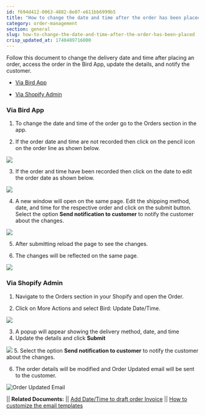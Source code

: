 ```yaml
---
id: f694d412-0063-4882-8e07-e611bb6999b5
title: "How to change the date and time after the order has been placed?"
category: order-management
section: general
slug: how-to-change-the-date-and-time-after-the-order-has-been-placed
crisp_updated_at: 1740489716000
---
```


Follow this document to change the delivery date and time after placing an order, access the order in the Bird App, update the details, and notify the customer.

* [Via Bird App](#3-via-bird-app)

* [Via Shopify Admin](#3-via-shopify-admin)

### Via Bird App

1. To change the date and time of the order go to the Orders section in the app.

2. If the order date and time are not recorded then click on the pencil icon on the order line as shown below.

![](https://storage.crisp.chat/users/helpdesk/website/ca826b447482b000/screenshot-2025-01-14-165351_12panyb.png)

3. If the order and time have been recorded then click on the date to edit the order date as shown below.

![](https://storage.crisp.chat/users/helpdesk/website/ca826b447482b000/screenshot-2024-12-16-130158_144zn3n.png)

4. A new window will open on the same page. Edit the shipping method, date, and time for the respective order and click on the submit button. Select the option **Send notification to customer** to notify the customer about the changes.

![](https://storage.crisp.chat/users/helpdesk/website/ca826b447482b000/edit-date-and-time_34h7z2.png)

5. After submitting reload the page to see the changes.

6. The changes will be reflected on the same page.

![](https://storage.crisp.chat/users/helpdesk/website/ca826b447482b000/screenshot-2024-12-16-130620_mi6szm.png)

### Via Shopify Admin

1. Navigate to the Orders section in your Shopify and open the Order.

2. Click on More Actions and select Bird: Update Date/Time.

![](https://storage.crisp.chat/users/helpdesk/website/ca826b447482b000/image_1p95nil.png)

3. A popup will appear showing the delivery method, date, and time
4. Update the details and click **Submit**

![](https://storage.crisp.chat/users/helpdesk/website/ca826b447482b000/edit-date-and-time_10ghiwb.png)
5. Select the option **Send notification to customer** to notify the customer about the changes.

6. The order details will be modified and Order Updated email will be sent to the customer.

![Order Updated Email](https://storage.crisp.chat/users/helpdesk/website/ca826b447482b000/image_rikiw2.png)

|| **Related Documents:**
|| [Add Date/Time to draft order Invoice](https://help.birdchime.com/en-us/article/add-datetime-to-draft-order-invoice-pmdpbi/)
|| [How to customize the email templates](https://help.birdchime.com/en-us/article/how-to-customize-the-email-templates-kezxwj/)
